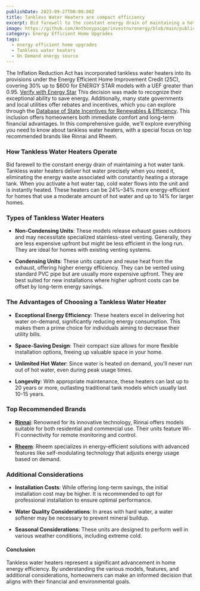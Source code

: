 ```yaml
---
publishDate: 2023-09-27T00:00:00Z
title: Tankless Water Heaters are compact efficiency
excerpt: Bid farewell to the constant energy drain of maintaining a hot water tank. Tankless water heaters deliver hot water precisely when you need it.
image: https://github.com/Anthonypaige/investnurenergy/blob/main/public/images/cover-art/WTR-3-cover-art.png?raw=true
category: Energy Efficient Home Upgrades
tags:
  - energy efficient home upgrades
  - Tankless water heaters
  - On Demand energy source
---
```


The Inflation Reduction Act has incorporated tankless water heaters into its provisions under the Energy Efficient Home Improvement Credit (25C), covering 30% up to $600 for ENERGY STAR models with a UEF greater than 0.95. [Verify with Energy Star](EnergyStar.gov) This decision was made to recognize their exceptional ability to save energy. Additionally, many state governments and local utilities offer rebates and incentives, which you can explore through the [Database of State Incentives for Renewables & Efficiency](DSIRE.org). This inclusion offers homeowners both immediate comfort and long-term financial advantages. In this comprehensive guide, we'll explore everything you need to know about tankless water heaters, with a special focus on top recommended brands like Rinnai and Rheem.

### **How Tankless Water Heaters Operate**

Bid farewell to the constant energy drain of maintaining a hot water tank. Tankless water heaters deliver hot water precisely when you need it, eliminating the energy waste associated with constantly heating a storage tank. When you activate a hot water tap, cold water flows into the unit and is instantly heated. These heaters can be 24%–34% more energy-efficient for homes that use a moderate amount of hot water and up to 14% for larger homes.

### **Types of Tankless Water Heaters**

- **Non-Condensing Units**: These models release exhaust gases outdoors and may necessitate specialized stainless-steel venting. Generally, they are less expensive upfront but might be less efficient in the long run. They are ideal for homes with existing venting systems.

- **Condensing Units**: These units capture and reuse heat from the exhaust, offering higher energy efficiency. They can be vented using standard PVC pipe but are usually more expensive upfront. They are best suited for new installations where higher upfront costs can be offset by long-term energy savings.

### **The Advantages of Choosing a Tankless Water Heater**

- **Exceptional Energy Efficiency**: These heaters excel in delivering hot water on-demand, significantly reducing energy consumption. This makes them a prime choice for individuals aiming to decrease their utility bills.

- **Space-Saving Design**: Their compact size allows for more flexible installation options, freeing up valuable space in your home.

- **Unlimited Hot Water**: Since water is heated on demand, you'll never run out of hot water, even during peak usage times.

- **Longevity**: With appropriate maintenance, these heaters can last up to 20 years or more, outlasting traditional tank models which usually last 10-15 years.

### **Top Recommended Brands**

- [**Rinnai**](https://www.rinnai.us/): Renowned for its innovative technology, Rinnai offers models suitable for both residential and commercial use. Their units feature Wi-Fi connectivity for remote monitoring and control.

- [**Rheem**](https://www.rheem.com/): Rheem specializes in energy-efficient solutions with advanced features like self-modulating technology that adjusts energy usage based on demand.

### **Additional Considerations**

- **Installation Costs**: While offering long-term savings, the initial installation cost may be higher. It is recommended to opt for professional installation to ensure optimal performance.

- **Water Quality Considerations**: In areas with hard water, a water softener may be necessary to prevent mineral buildup.

- **Seasonal Considerations**: These units are designed to perform well in various weather conditions, including extreme cold.

#### **Conclusion**

Tankless water heaters represent a significant advancement in home energy efficiency. By understanding the various models, features, and additional considerations, homeowners can make an informed decision that aligns with their financial and environmental goals.
